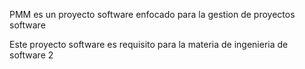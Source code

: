 PMM es un proyecto software enfocado para la gestion de proyectos software

Este proyecto software es requisito para la materia de ingenieria de software 2
